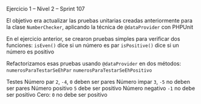 Ejercicio 1 – Nivel 2 – Sprint 107

El objetivo era actualizar las pruebas unitarias creadas anteriormente para la clase `NumberChecker`, aplicando la técnica de `@dataProvider` con PHPUnit

En el ejercicio anterior, se crearon pruebas simples para verificar dos funciones:
`isEven()` dice si un número es par
`isPositive()` dice si un número es positivo

Refactorizamos esas pruebas usando `@dataProvider` en dos métodos:
`numerosParaTestarSeEhPar`
`numerosParaTestarSeEhPositivo`

Testes
Número par `2`, `-4`, `0` deben ser pares
Número impar `3`, `-5` no deben ser pares
Número positivo `5` debe ser positivo
Número negativo `-1` no debe ser positivo
Cero: `0` no debe ser positivo
